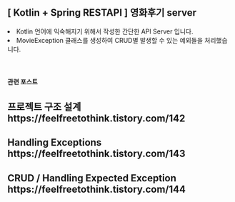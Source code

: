 <h2>[ Kotlin + Spring RESTAPI ] 영화후기 server</h2>
<li>Kotlin 언어에 익숙해지기 위해서 작성한 간단한 API Server 입니다.</li>
<li>MovieException 클래스를 생성하여 CRUD별 발생할 수 있는 예외들을 처리했습니다.</li>
<br><br>
<h4>관련 포스트</h4>
<h2>프로젝트 구조 설계 https://feelfreetothink.tistory.com/142</h2>
<h2>Handling Exceptions https://feelfreetothink.tistory.com/143</h2>
<h2>CRUD  / Handling Expected Exception https://feelfreetothink.tistory.com/144</h2>

